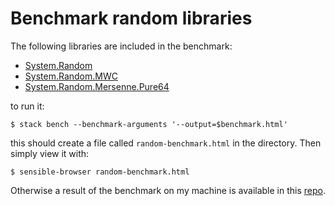 # Benchmark random libraries

The following libraries are included in the benchmark:

- [System.Random][System.Random]
- [System.Random.MWC][System.Random.MWC]
- [System.Random.Mersenne.Pure64][System.Random.Mersenne.Pure64]

to run it:

    $ stack bench --benchmark-arguments '--output=$benchmark.html'

this should create a file called `random-benchmark.html` in the directory. Then
simply view it with:

    $ sensible-browser random-benchmark.html

Otherwise a result of the benchmark on my machine is available in this [repo][benchmark-url].

[System.Random]: http://haddock.stackage.org/lts-5.12/random-1.1/System-Random.html
[System.Random.MWC]: http://haddock.stackage.org/lts-5.12/mwc-random-0.13.4.0/System-Random-MWC.html
[System.Random.Mersenne.Pure64]: http://haddock.stackage.org/lts-5.12/mersenne-random-pure64-0.2.0.5/System-Random-Mersenne-Pure64.html
[benchmark-url]: random-benchmark.html

